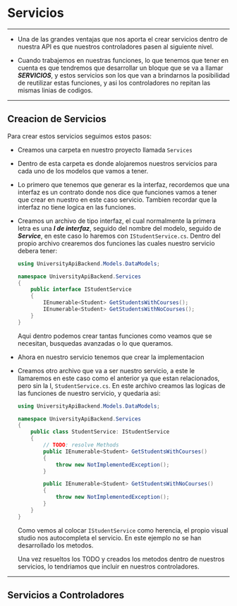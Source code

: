 # Servicios
---

- Una de las grandes ventajas que nos aporta el crear servicios dentro de nuestra API es que nuestros controladores pasen al siguiente nivel. 

- Cuando trabajemos en nuestras funciones, lo que tenemos que tener en cuenta es que tendremos que desarrollar un bloque que se va a llamar ***SERVICIOS***, y estos servicios son los que van a brindarnos la posibilidad de reutilizar estas funciones, y asi los controladores no repitan las mismas linias de codigos. 

---

## Creacion de Servicios

Para crear estos servicios seguimos estos pasos:

- Creamos una carpeta en nuestro proyecto llamada ```Services```
- Dentro de esta carpeta es donde alojaremos nuestros servicios para cada uno de los modelos que vamos a tener.
- Lo primero que tenemos que generar es la interfaz, recordemos que una interfaz es un contrato donde nos dice que funciones vamos a tener que crear en nuestro en este caso servicio. Tambien recordar que la interfaz no tiene logica en las funciones.
- Creamos un archivo de tipo interfaz, el cual normalmente la primera letra es una ***I de interfaz***, seguido del nombre del modelo, seguido de ***Service***, en este caso lo haremos con ```IStudentService.cs```. Dentro del propio archivo crearemos dos funciones las cuales nuestro servicio debera tener:
    ```cs
    using UniversityApiBackend.Models.DataModels;

    namespace UniversityApiBackend.Services
    {
        public interface IStudentService
        {
            IEnumerable<Student> GetStudentsWithCourses();
            IEnumerable<Student> GetStudentsWithNoCourses();
        }
    }
    ```
    Aqui dentro podemos crear tantas funciones como veamos que se necesitan, busquedas avanzadas o lo que queramos.

- Ahora en nuestro servicio tenemos que crear la implementacion
- Creamos otro archivo que va a ser nuestro servicio, a este le llamaremos en este caso como el anterior ya que estan relacionados, pero sin la I, ```StudentService.cs```. En este archivo creamos las logicas de las funciones de nuestro servicio, y quedaria asi: 
    ```cs
    using UniversityApiBackend.Models.DataModels;

    namespace UniversityApiBackend.Services
    {
        public class StudentService: IStudentService
        {
            // TODO: resolve Methods
            public IEnumerable<Student> GetStudentsWithCourses()
            {
                throw new NotImplementedException();
            }

            public IEnumerable<Student> GetStudentsWithNoCourses()
            {
                throw new NotImplementedException();
            }
        }
    }
    ```
    Como vemos al colocar ```IStudentService``` como herencia, el propio visual studio nos autocompleta el servicio. En este ejemplo no se han desarrollado los metodos.
    
    Una vez resueltos los TODO y creados los metodos dentro de nuestros servicios, lo tendriamos que incluir en nuestros controladores.
---

## Servicios a Controladores


